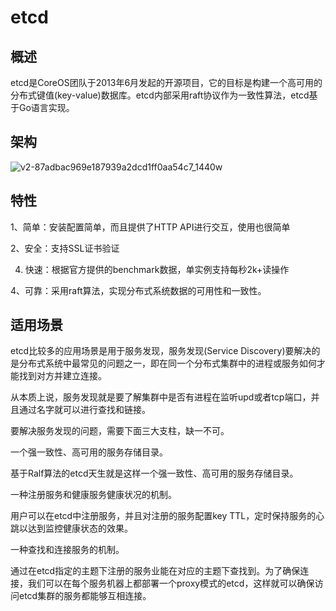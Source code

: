 <!--
 * @Author: wangzhichiao<https://github.com/wzc570738205>
 * @Date: 2021-03-29 14:05:34
 * @LastEditors: wangzhichiao<https://github.com/wzc570738205>
 * @LastEditTime: 2021-03-29 15:18:22
-->
# **etcd**
## **概述**
etcd是CoreOS团队于2013年6月发起的开源项目，它的目标是构建一个高可用的分布式键值(key-value)数据库。etcd内部采用raft协议作为一致性算法，etcd基于Go语言实现。
## **架构**
![v2-87adbac969e187939a2dcd1ff0aa54c7\_1440w](/images/jianzhi/Aspose.Words.c9f17846-4b76-4cf3-af40-64ccbc0b8421.009.jpeg)
## **特性**
1、简单：安装配置简单，而且提供了HTTP API进行交互，使用也很简单

2、安全：支持SSL证书验证

4. 快速：根据官方提供的benchmark数据，单实例支持每秒2k+读操作

4、可靠：采用raft算法，实现分布式系统数据的可用性和一致性。
## **适用场景**
etcd比较多的应用场景是用于服务发现，服务发现(Service Discovery)要解决的是分布式系统中最常见的问题之一，即在同一个分布式集群中的进程或服务如何才能找到对方并建立连接。

从本质上说，服务发现就是要了解集群中是否有进程在监听upd或者tcp端口，并且通过名字就可以进行查找和链接。

要解决服务发现的问题，需要下面三大支柱，缺一不可。

一个强一致性、高可用的服务存储目录。

基于Ralf算法的etcd天生就是这样一个强一致性、高可用的服务存储目录。

一种注册服务和健康服务健康状况的机制。

用户可以在etcd中注册服务，并且对注册的服务配置key TTL，定时保持服务的心跳以达到监控健康状态的效果。

一种查找和连接服务的机制。

通过在etcd指定的主题下注册的服务业能在对应的主题下查找到。为了确保连接，我们可以在每个服务机器上都部署一个proxy模式的etcd，这样就可以确保访问etcd集群的服务都能够互相连接。
